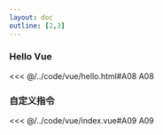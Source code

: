```yaml
---
layout: doc
outline: [2,3]
---
```


### Hello Vue
<<< @/../code/vue/hello.html#A08
<ID>A08</ID>

### 自定义指令
<<< @/../code/vue/index.vue#A09
<ID>A09</ID>